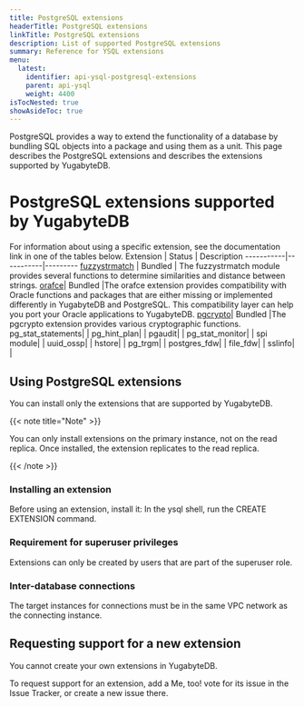```yaml
---
title: PostgreSQL extensions
headerTitle: PostgreSQL extensions
linkTitle: PostgreSQL extensions
description: List of supported PostgreSQL extensions
summary: Reference for YSQL extensions
menu:
  latest:
    identifier: api-ysql-postgresql-extensions
    parent: api-ysql
    weight: 4400
isTocNested: true
showAsideToc: true
---
```


PostgreSQL provides a way to extend the functionality of a database by bundling SQL objects into a package and using them as a unit. 
This page describes the PostgreSQL extensions and describes the extensions supported by YugabyteDB.


# PostgreSQL extensions supported by YugabyteDB
For information about using a specific extension, see the documentation link in one of the tables below.
 Extension | Status |  Description
-----------|-----------|---------
[fuzzystrmatch](https://www.postgresql.org/docs/current/fuzzystrmatch.html)  | Bundled | The fuzzystrmatch module provides several functions to determine similarities and distance between strings.
[orafce](https://github.com/orafce/orafce)| Bundled |The orafce extension provides compatibility with Oracle functions and packages that are either missing or implemented differently in YugabyteDB and PostgreSQL. This compatibility layer can help you port your Oracle applications to YugabyteDB.
[pgcrypto](https://www.postgresql.org/docs/current/pgcrypto.html)| Bundled |The pgcrypto extension provides various cryptographic functions.
pg_stat_statements| |
pg_hint_plan| |
pgaudit| |
pg_stat_monitor| |
spi module| |
uuid_ossp| |
hstore| |
pg_trgm| |
postgres_fdw| |
file_fdw| |
sslinfo| |

## Using PostgreSQL extensions
You can install only the extensions that are supported by YugabyteDB.

{{< note title="Note" >}}

You can only install extensions on the primary instance, not on the read replica. Once installed, the extension replicates to the read replica.

{{< /note >}}

### Installing an extension
Before using an extension, install it:
In the ysql shell, run the CREATE EXTENSION command.
### Requirement for superuser privileges

Extensions can only be created by users that are part of the superuser role.

### Inter-database connections
The target instances for connections must be in the same VPC network as the connecting instance.

## Requesting support for a new extension
You cannot create your own extensions in YugabyteDB.

To request support for an extension, add a Me, too! vote for its issue in the Issue Tracker, or create a new issue there.
